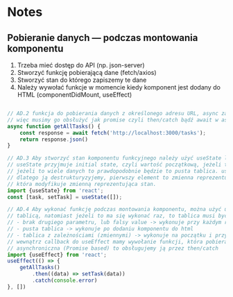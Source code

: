 # Notes

## Pobieranie danych — podczas montowania komponentu

1. Trzeba mieć dostęp do API (np. json-server)
2. Stworzyć funkcję pobierającą dane (fetch/axios)
3. Stworzyć stan do którego zapiszemy te dane
4. Należy wywołać funkcje w momencie kiedy komponent jest dodany do HTML (componentDidMount, useEffect)

```javascript

// AD.2 funkcja do pobierania danych z określonego adresu URL, async zawsze zwraca Promise,
// więc musimy go obsłużyć jak promise czyli then/catch bądź await w async function
async function getAllTasks() {
    const response = await fetch('http://localhost:3000/tasks');
    return response.json()
}

// AD.3 Aby stworzyć stan komponentu funkcyjnego należy użyć useState lub useReducer, oba trzeba importować
// useState przyjmuje initial state, czyli wartość początkową, jeżeli to input to najczęściej pusty string,
// jeżeli to wiele danych to prawdopodobnie będzie to pusta tablica. useState zwraca tablice 2 elementową,
// dlatego ją destrukturyzyjemy, pierwszy element to zmienna reprezentująca stan, a druga to funkcja
// która modyfikuje zmienną reprezentująca stan.
import {useState} from 'react';
const [task, setTask] = useState([]);

// AD.4 Aby wykonać funkcję podczas montowania komponentu, można użyć useEffect z drugim, który musi być
// tablicą, natomiast jeżeli to ma się wykonać raz, to tablica musi być pusta
// - brak drugiego parametru, lub falsy value -> wykonuje przy każdym rerenderze komponentu
// - pusta tablica -> wykonuje po dodaniu komponentu do html
// - tablica z zależnościami (zmiennymi) -> wykonuje na początku i przy każdej zmianie wartości z tablicy
// wewnątrz callback do useEffect mamy wywołanie funkcji, która pobiera dane, w związku z tym, że jest
// asynchroniczna (Promise based) to obsługujemy ją przez then/catch
import {useEffect} from 'react';
useEffect(() => {
    getAllTasks()
        .then((data) => setTask(data))
        .catch(console.error)
}, [])

```